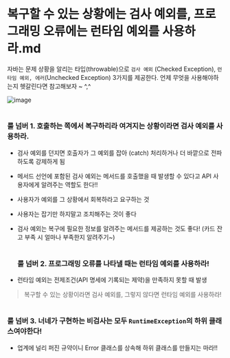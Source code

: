 # 복구할 수 있는 상황에는 검사 예외를, 프로그래밍 오류에는 런타임 예외를 사용하라.md

자바는 문제 상황을 알리는 타입(throwable)으로 `검사 예외` (Checked Exception), `런타임 예외, 에러`(Unchecked Exception) 3가지를 제공한다.
언제 무엇을 사용해야하는지 헷갈린다면 참고해보자 ~ ^,^

![image](https://github.com/user-attachments/assets/124fc263-b844-4001-9679-d317b0d00c25)

#
### 룰 넘버 1. 호출하는 쪽에서 복구하리라 여겨지는 상황이라면 검사 예외를 사용하라.
- 검사 예외를 던지면 호출자가 그 예외를 잡아 (catch) 처리하거나 더 바깥으로 전파하도록 강제하게 됨
- 메서드 선언에 포함된 검사 예외는 메서드를 호출했을 때 발생할 수 있다고 API 사용자에게 알려주는 역할도 한다!!
- 사용자가 예외를 그 상황에서 회복하라고 요구하는 것
- 사용자는 잡기만 하지말고 조치해주는 것이 좋다
- 검사 예외는 복구에 필요한 정보를 알려주는 메서드를 제공하는 것도 좋다! (카드 잔고 부족 시 얼마나 부족한지 알려주기~)

  #
  ### 룰 넘버 2. 프로그래밍 오류를 나타낼 때는 런타임 예외를 사용하라!
- 런타임 예외는 전제조건(API 명세에 기록되는 제약)을 만족하지 못할 때 발생

> 복구할 수 있는 상황이라면 검사 예외를, 그렇지 않다면 런타임 예외를 사용하라!


#
### 룰 넘버 3. 너네가 구현하는 비검사는 모두 `RuntimeException`의 하위 클래스여야한다!
- 업계에 널리 퍼진 규약이니 Error 클래스를 상속해 하위 클래스를 만들지는 마라!!
